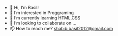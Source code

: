 - 👋 Hi, I’m Basil!
- 👀 I’m interested in Proggraming 
- 🌱 I’m currently learning HTML,CSS
- 💞️ I’m looking to collaborate on ...
- 📫 How to reach me? shabib.basil2012@gmail.com

<!---
MeepHands/MeepHands is a ✨ special ✨ repository because its `README.md` (this file) appears on your GitHub profile.
You can click the Preview link to take a look at your changes.
--->
